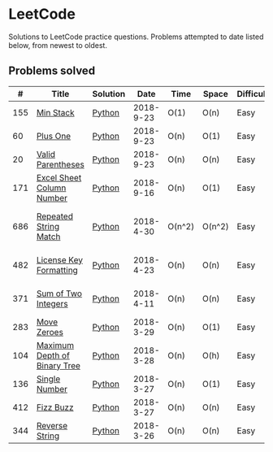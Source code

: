# LeetCode
Solutions to LeetCode practice questions. Problems attempted to date listed below, from newest to oldest.

## Problems solved
| # | Title | Solution | Date | Time | Space | Difficulty | Notes |
| - | ----- | -------- | ---- | ---- | ----- | ---------- | ----- |
| 155 | [Min Stack](https://leetcode.com/problems/min-stack/) | [Python ](./Python/155-min-stack.py) | 2018-9-23 | O(1) | O(n) | Easy | |
| 60 | [Plus One](https://leetcode.com/problems/plus-one/) | [Python ](./Python/60-plus-one.py) | 2018-9-23 | O(n) | O(1) | Easy | |
| 20 | [Valid Parentheses](https://leetcode.com/problems/valid-parentheses/) | [Python ](./Python/20-valid-parentheses.py) | 2018-9-23 | O(n) | O(n) | Easy | |
| 171 | [Excel Sheet Column Number](https://leetcode.com/problems/excel-sheet-column-number/) | [Python ](./Python/171-excel-sheet-column-number.py) | 2018-9-16 | O(n) | O(1) | Easy | |
| 686 | [Repeated String Match](https://leetcode.com/problems/repeated-string-match/) | [Python ](./Python/686-repeated-string-match.py) | 2018-4-30 | O(n^2) | O(n^2) | Easy | Time limit exceeded - needs improvement |
| 482 | [License Key Formatting](https://leetcode.com/problems/license-key-formatting/) | [Python ](./Python/482-license-key-formatting.py) | 2018-4-23 | O(n) | O(n) | Easy | Solution can be improved - retry later |
| 371 | [Sum of Two Integers](https://leetcode.com/problems/sum-of-two-integers/) | [Python](./Python/371-sum-of-two-integers.py) | 2018-4-11 | O(n) | O(n) | Easy | Looked up solution - retry later |
| 283 | [Move Zeroes](https://leetcode.com/problems/move-zeroes/) | [Python](./Python/283-move-zeroes.py) | 2018-3-29 | O(n) | O(1) | Easy | |
| 104 | [Maximum Depth of Binary Tree](https://leetcode.com/problems/maximum-depth-of-binary-tree/) | [Python](./Python/104-maximum-depth-of-binary-tree.py) | 2018-3-28 | O(n) | O(h) | Easy | |
| 136 | [Single Number](https://leetcode.com/problems/single-number/) | [Python](./Python/136-single-number.py) | 2018-3-27 | O(n) | O(1) | Easy | |
| 412 | [Fizz Buzz](https://leetcode.com/problems/fizz-buzz/) | [Python](./Python/412-fizz-buzz.py) | 2018-3-27 | O(n) | O(n) | Easy | |
| 344 | [Reverse String](https://leetcode.com/problems/reverse-string/) | [Python](./Python/344-reverse-string.py) | 2018-3-26 | O(n) | O(n) | Easy | |
